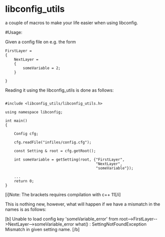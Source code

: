 libconfig_utils
===============

a couple of macros to make your life easier when using libconfig.

#Usage:

Given a config file on e.g. the form

```
FirstLayer =
{
    NextLayer =
    {
        someVariable = 2;
    }

}

```

Reading it using the libconfig_utils is done as follows:

```

#include <libconfig_utils/libconfig_utils.h>

using namespace libconfig;

int main()
{

    Config cfg;

    cfg.readFile("infiles/config.cfg");

    const Setting & root = cfg.getRoot();

    int someVariable = getSetting(root, {"FirstLayer",
                                         "NextLayer",
                                         "someVariable"});

    ...
    return 0;
}
```

[i]Note: The brackets requires compilation with c++ 11[/i]

This is nothing new, however, what will happen if we have a mismatch in the names is as follows:

[b]
Unable to load config key 'someVariable_error' from
 root-->FirstLayer-->NextLayer-->someVariable_error
what() : SettingNotFoundException
 Mismatch in given setting name.
[/b]
